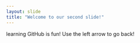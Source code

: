 ```yaml
---
layout: slide
title: "Welcome to our second slide!"
---
```

learning GitHub is fun!
Use the left arrow to go back!
